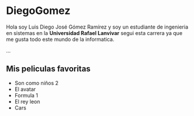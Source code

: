 # DiegoGomez
 Hola soy Luis Diego José Gómez Ramírez y soy un estudiante de ingenieria en sistemas en la **Universidad Rafael Lanvivar**
 segui esta carrera ya que me gusta todo este mundo de la informatica. 

...
## Mis peliculas favoritas 
* Son como niños 2
* El avatar 
* Formula 1 
* El rey leon 
* Cars